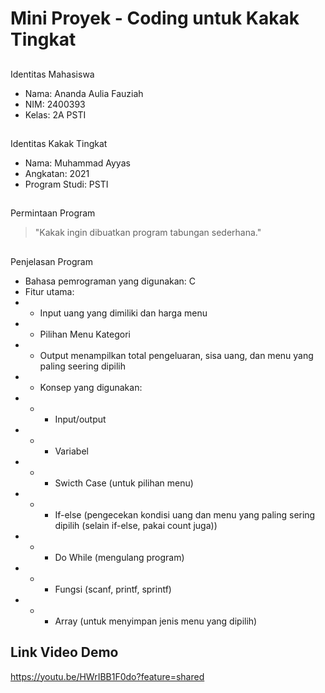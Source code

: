 # Mini Proyek - Coding untuk Kakak Tingkat 

##      
Identitas Mahasiswa 
- Nama: Ananda Aulia Fauziah
- NIM: 2400393
- Kelas: 2A PSTI
  
##     
Identitas Kakak Tingkat 
- Nama: Muhammad Ayyas
- Angkatan: 2021
- Program Studi: PSTI

##       
Permintaan Program 
> "Kakak ingin dibuatkan program tabungan sederhana."

##     
Penjelasan Program 
- Bahasa pemrograman yang digunakan: C
- Fitur utama:
- - Input uang yang dimiliki dan harga menu
- - Pilihan Menu Kategori
- - Output menampilkan total pengeluaran, sisa uang, dan menu yang paling seering dipilih
- - Konsep yang digunakan:
- - - Input/output
- - - Variabel
- - - Swicth Case (untuk pilihan menu)
- - - If-else (pengecekan kondisi uang dan menu yang paling sering dipilih (selain if-else, pakai count juga))
- - - Do While (mengulang program)
- - - Fungsi (scanf, printf, sprintf)
- - - Array (untuk menyimpan jenis menu yang dipilih)
      
## Link Video Demo
https://youtu.be/HWrIBB1F0do?feature=shared

